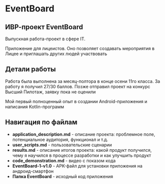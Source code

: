 
# EventBoard

## ИВР-проект EventBoard
Выпускная работа-проект в сфере IT. 

Приложение для лицеистов. Оно позволяет создавать мероприятия в Лицее и приглашать других людей участвовать

## Детали работы
Работа была выполнена за месяц-полтора в конце осени 11го класса. За работу я получил 27/30 баллов. Позже отправил проект на конкурс Высший Пилотаж, заявку пока не оценили

Мой первый полноценный опыт в создании Android-приложения и написания Kotlin-программ

## Навигация по файлам

* **application_description.md** - описание проекта: проблемное поле, потенциальное аудитория, функционал и т.д.
* **user_scripts.md** - пользовательские сценарии
* **results.md** -  описание итогов проекта: какой продукт получился, чему я научился в процессе разработки и как улучшить продукт
* **code_demonstration.md** - видео с показом кода
* **EventBoard-1-v1.0** - APK-файл для установки приложения на андроид-смартфон
* **Папка EventBoard** - исходный код приложения